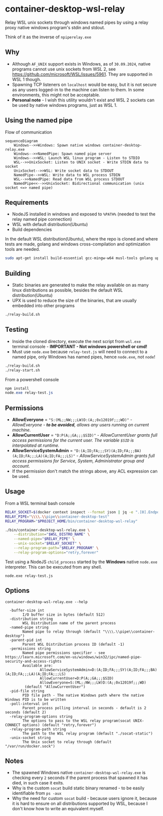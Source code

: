 # container-desktop-wsl-relay

Relay WSL unix sockets through windows named pipes by using a relay proxy native windows program's stdin and stdout.

Think of it as the inverse of `npiperelay.exe`

## Why

- Although `AF_UNIX` support exists in Windows, as of `30.09.2024`, native programs cannot use unix sockets from WSL 2, see <https://github.com/microsoft/WSL/issues/5961>. They are supported in WSL 1 though.
- Spawning TCP listeners on `localhost` would be easy, but it is not secure as any users logged-in to the machine can listen to them. In some environments, this might not be acceptable.
- **Personal note** - I wish this utility wouldn't exist and WSL 2 sockets can be used by native windows programs, just as WSL 1.

## Using the named pipe

Flow of communication

```mermaid
sequenceDiagram
    Windows-->>Windows: Spawn native windows container-desktop-relay.exe
    Windows-->>NamedPipe: Spawn named pipe server
    Windows-->>WSL: Launch WSL linux program - Listen to STDIO
    WSL-->>UnixSocket: Listen to UNIX socket - Write STDIN data to socket
    UnixSocket-->>WSL: Write socket data to STDOUT 
    NamedPipe-->>WSL: Write data to WSL process STDIN
    WSL-->>NamedPipe: Read data from WSL process STDOUT
    NamedPipe<<-->>UnixSocket: Bidirectional communication (unix socket <=> named pipe)
```

## Requirements

- NodeJS installed in windows and exposed to `%PATH%` (needed to test the relay named pipe connection)
- WSL with default distribution(Ubuntu)
- Build dependencies

In the default WSL distribution(Ubuntu), where the repo is cloned and where tests are made, golang and windows cross-compilation and optimization tools are needed.

```bash
sudo apt-get install build-essential gcc-mingw-w64 musl-tools golang upx-ucl
```

## Building

- Static binaries are generated to make the relay available on as many linux distributions as possible, besides the default WSL distribution(Ubuntu)
- UPX is used to reduce the size of the binaries, that are usually embedded into other programs

```bash
./relay-build.sh
```

## Testing

- Inside the cloned directory, execute the next script from `wsl.exe` terminal console - **IMPORTANT - Not windows powershell or cmd!**
- Must use `node.exe` because `relay-test.js` will need to connect to a named pipe, only Windows has named pipes, hence `node.exe`, not `node`!

```bash
./relay-build.sh
./relay-start.sh
```

From a powershell console

```powershell
npm install
node.exe relay-test.js
```

## Permissions

- **AllowEveryone** = `"S:(ML;;NW;;;LW)D:(A;;0x12019f;;;WD)"` - _AllowEveryone - **to be avoided**, allows any users running on current machine._
- **AllowCurrentUser** = `"D:P(A;;GA;;;$SID)"` - _AllowCurrentUser grants full access permissions for the current user. The variable `$SID` is interpolated at runtime._
- **AllowServiceSystemAdmin** = `"D:(A;ID;FA;;;SY)(A;ID;FA;;;BA)(A;ID;FA;;;LA)(A;ID;FA;;;LS)"` - _AllowServiceSystemAdmin grants full access permissions for Service, System, Administrator group and account._
- If the permission don't match the strings above, any ACL expression can be used.

## Usage

From a WSL terminal bash console

```bash
RELAY_SOCKET=$(docker context inspect --format json | jq -e ".[0].Endpoints.docker.Host | sub(\"unix://\"; \"\")" | tr -d '"')
RELAY_PIPE="\\\\.\\pipe\\container-desktop-test"
RELAY_PROGRAM="$PROJECT_HOME/bin/container-desktop-wsl-relay"

./bin/container-desktop-wsl-relay.exe \
    --distribution="$WSL_DISTRO_NAME" \
    --named-pipe="$RELAY_PIPE" \
    --unix-socket="$RELAY_SOCKET" \
    --relay-program-path="$RELAY_PROGRAM" \
    --relay-program-options="retry,forever"
```

Test using a NodeJS `child_process` started by the **Windows** native `node.exe` interpreter. This can be executed from any shell.

```shell
node.exe relay-test.js
```

## Options

```shell
container-desktop-wsl-relay.exe --help

  -buffer-size int
        I/O buffer size in bytes (default 512)
  -distribution string
        WSL Distribution name of the parent process
  -named-pipe string
        Named pipe to relay through (default "\\\\.\\pipe\\container-desktop")
  -parent-pid int
        Parent WSL Distribution process ID (default -1)
  -permissions string
        Named pipe permissions specifier - see https://learn.microsoft.com/en-us/windows/win32/ipc/named-pipe-security-and-access-rights
        Available are:
                AllowServiceSystemAdmin=D:(A;ID;FA;;;SY)(A;ID;FA;;;BA)(A;ID;FA;;;LA)(A;ID;FA;;;LS)
                AllowCurrentUser=D:P(A;;GA;;;$SID)
                AllowEveryone=S:(ML;;NW;;;LW)D:(A;;0x12019f;;;WD)
         (default "AllowCurrentUser")
  -pid-file string
        PID file path - The native Windows path where the native Windows PID is to be written
  -poll-interval int
        Parent process polling interval in seconds - default is 2 seconds (default 2)
  -relay-program-options string
        The options to pass to the WSL relay program(socat UNIX-CONNECT options) (default "retry,forever")
  -relay-program-path string
        The path to the WSL relay program (default "./socat-static")
  -unix-socket string
        The Unix socket to relay through (default "/var/run/docker.sock")
```

## Notes

- The spawned Windows native `container-desktop-wsl-relay.exe` is checking every `2` seconds if the parent process that spawned it has died, in such case it exits.
- Why is the custom `socat` build static binary renamed - to be easily identifiable from `ps -aux`
- Why the need for custom `socat` build - because users ignore it, because it is hard to ensure on all distributions supported by WSL, because I don't know how to write an equivalent myself.
